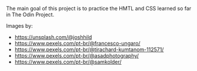 The main goal of this project is to practice the HMTL and CSS learned so far in The Odin Project.

Images by:
- https://unsplash.com/@joshhild
- https://www.pexels.com/pt-br/@francesco-ungaro/
- https://www.pexels.com/pt-br/@tirachard-kumtanom-112571/
- https://www.pexels.com/pt-br/@asadphotography/
- https://www.pexels.com/pt-br/@samkolder/
